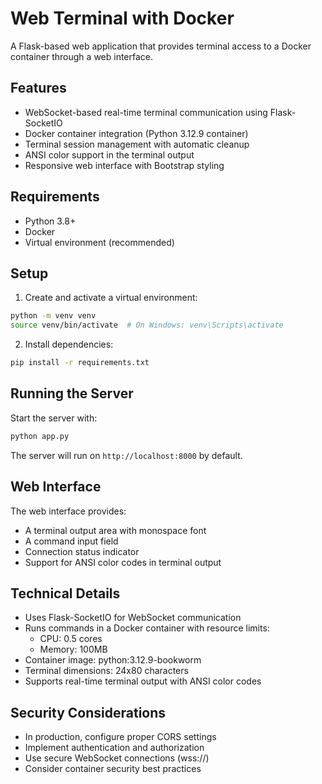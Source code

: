 # Web Terminal with Docker

A Flask-based web application that provides terminal access to a Docker container through a web interface.

## Features

- WebSocket-based real-time terminal communication using Flask-SocketIO
- Docker container integration (Python 3.12.9 container)
- Terminal session management with automatic cleanup
- ANSI color support in the terminal output
- Responsive web interface with Bootstrap styling

## Requirements

- Python 3.8+
- Docker
- Virtual environment (recommended)

## Setup

1. Create and activate a virtual environment:
```bash
python -m venv venv
source venv/bin/activate  # On Windows: venv\Scripts\activate
```

2. Install dependencies:
```bash
pip install -r requirements.txt
```

## Running the Server

Start the server with:
```bash
python app.py
```

The server will run on `http://localhost:8000` by default.

## Web Interface

The web interface provides:
- A terminal output area with monospace font
- A command input field
- Connection status indicator
- Support for ANSI color codes in terminal output

## Technical Details

- Uses Flask-SocketIO for WebSocket communication
- Runs commands in a Docker container with resource limits:
  - CPU: 0.5 cores
  - Memory: 100MB
- Container image: python:3.12.9-bookworm
- Terminal dimensions: 24x80 characters
- Supports real-time terminal output with ANSI color codes

## Security Considerations

- In production, configure proper CORS settings
- Implement authentication and authorization
- Use secure WebSocket connections (wss://)
- Consider container security best practices 